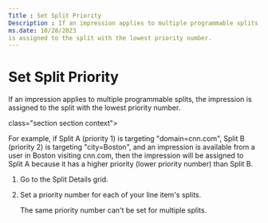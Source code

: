 ```yaml
---
Title : Set Split Priority
Description : If an impression applies to multiple programmable splits, the impression
ms.date: 10/28/2023
is assigned to the split with the lowest priority number.
---
```



# Set Split Priority



If an impression applies to multiple programmable splits, the impression
is assigned to the split with the lowest priority number.

class="section section context">

For example, if Split A (priority 1) is targeting "domain=cnn.com",
Split B (priority 2) is targeting "city=Boston", and an impression is
available from a user in Boston visiting cnn.com, then the impression
will be assigned to Split A because it has a higher priority (lower
priority number) than Split B.





1.  Go to the Split
    Details grid.
2.  Set a priority number for each of your line
    item's splits.
    

    The same priority number can't be set for multiple splits.

    






